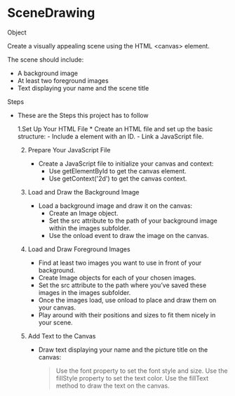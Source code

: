 # SceneDrawing
Object

Create a visually appealing scene using the HTML &lt;canvas> element. 

The scene should include:  
* A background image
* At least two foreground images
*  Text displaying your name and the scene title
  
Steps
- These are the Steps this project has to follow

    1.Set Up Your HTML File
        * Create an HTML file and set up the basic structure:
            - Include a <canvas> element with an ID.
            - Link a JavaScript file.

    2. Prepare Your JavaScript File
          * Create a JavaScript file to initialize your canvas and context:
              - Use getElementById to get the canvas element.
              - Use getContext('2d') to get the canvas context.

    3. Load and Draw the Background Image
         * Load a background image and draw it on the canvas:
             - Create an Image object.
             - Set the src attribute to the path of your background image within the images subfolder.
             - Use the onload event to draw the image on the canvas.

    4. Load and Draw Foreground Images
          * Find at least two images you want to use in front of your background.
          * Create Image objects for each of your chosen images.
          * Set the src attribute to the path where you’ve saved these images in the images subfolder.
          * Once the images load, use onload to place and draw them on your canvas.
          * Play around with their positions and sizes to fit them nicely in your scene.

    5. Add Text to the Canvas

        * Draw text displaying your name and the picture title on the canvas:
          > Use the font property to set the font style and size.
          > Use the fillStyle property to set the text color.
          > Use the fillText method to draw the text on the canvas.
